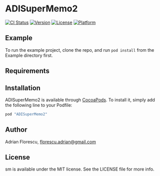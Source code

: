 # ADISuperMemo2

[![CI Status](http://img.shields.io/travis/adi2004/super-memo2-pod.svg?style=flat)](https://travis-ci.org/adi2004/super-memo2-pod)
[![Version](https://img.shields.io/cocoapods/v/ADISuperMemo2.svg?style=flat)](http://cocoapods.org/pods/ADISuperMemo2)
[![License](https://img.shields.io/cocoapods/l/ADISuperMemo2.svg?style=flat)](http://cocoapods.org/pods/ADISuperMemo2)
[![Platform](https://img.shields.io/cocoapods/p/ADISuperMemo2.svg?style=flat)](http://cocoapods.org/pods/ADISuperMemo2)

## Example

To run the example project, clone the repo, and run `pod install` from the Example directory first.

## Requirements

## Installation

ADISuperMemo2 is available through [CocoaPods](http://cocoapods.org). To install
it, simply add the following line to your Podfile:

```ruby
pod "ADISuperMemo2"
```

## Author

Adrian Florescu, florescu.adrian@gmail.com 

## License

sm is available under the MIT license. See the LICENSE file for more info.
